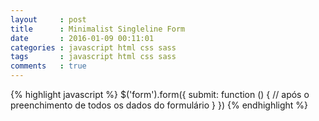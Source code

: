 ```yaml
---
layout     : post
title      : Minimalist Singleline Form
date       : 2016-01-09 00:11:01
categories : javascript html css sass
tags       : javascript html css sass
comments   : true
---
```


{% highlight javascript %}
$('form').form({
	submit: function () {
		// após o preenchimento de todos os dados do formulário
	}
})
{% endhighlight %}
